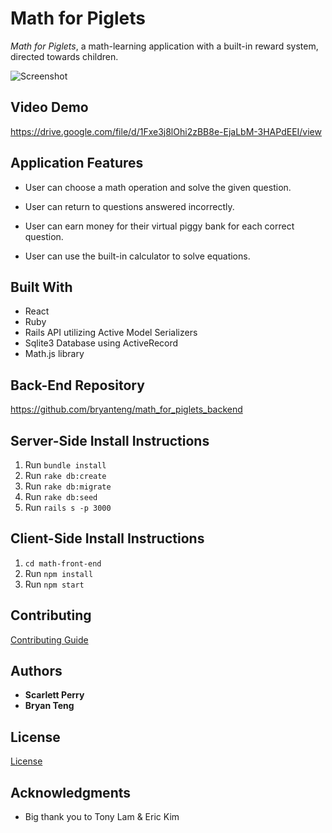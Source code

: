 # Math for Piglets

*Math for Piglets*, a math-learning application with a built-in reward system, directed towards children.

![Screenshot](readmeImg.png)

## Video Demo
https://drive.google.com/file/d/1Fxe3j8lOhi2zBB8e-EjaLbM-3HAPdEEI/view

## Application Features
- User can choose a math operation and solve the given question.

- User can return to questions answered incorrectly.

- User can earn money for their virtual piggy bank for each correct question.

- User can use the built-in calculator to solve equations.


## Built With
- React
- Ruby
- Rails API utilizing Active Model Serializers
- Sqlite3 Database using ActiveRecord
- Math.js library

## Back-End Repository
https://github.com/bryanteng/math_for_piglets_backend

## Server-Side Install Instructions
1. Run `bundle install`
2. Run `rake db:create`
3. Run `rake db:migrate`
4. Run `rake db:seed`
5. Run `rails s -p 3000`

## Client-Side Install Instructions
1. `cd math-front-end`
2. Run `npm install`
3. Run `npm start`

## Contributing
[Contributing Guide](./CONTRIBUTING.md)

## Authors
- **Scarlett Perry**
- **Bryan Teng**

## License
[License](./LICENSE.md)

## Acknowledgments
- Big thank you to Tony Lam & Eric Kim

